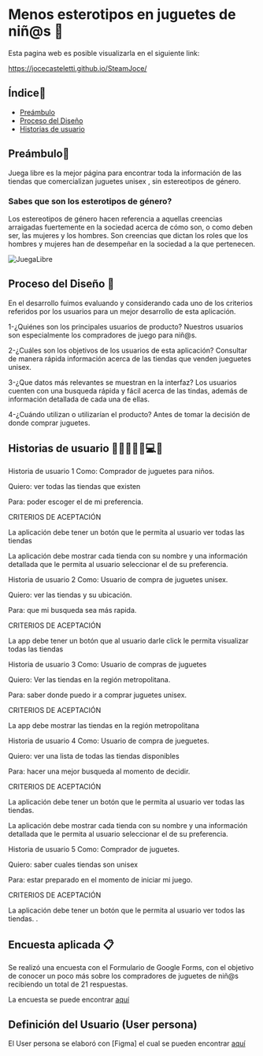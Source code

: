 # Menos esterotipos en juguetes de niñ@s 🚀

Esta pagina web es posible visualizarla en el siguiente link:

https://jocecasteletti.github.io/SteamJoce/

## Índice📜

* [Preámbulo](#preámbulo)
* [Proceso del Diseño](#proceso-del-diseño)
* [Historias de usuario](#historias-de-usuario)


## Preámbulo🤺
Juega libre es la mejor página para encontrar toda la información de las tiendas que comercializan juguetes unisex , sin estereotipos de género.

### Sabes que son los esterotipos de género?
Los estereotipos de género hacen referencia a aquellas creencias arraigadas fuertemente en la sociedad acerca de cómo son, o como deben ser, las mujeres y los hombres. Son creencias que dictan los roles que los hombres y mujeres han de desempeñar en la sociedad a la que pertenecen.

![JuegaLibre]()


## Proceso del Diseño 🎨
En el desarrollo fuimos evaluando y considerando cada uno de los criterios referidos por los usuarios para un mejor desarrollo de esta aplicación.

1-¿Quiénes son los principales usuarios de producto?
Nuestros usuarios son especialmente los compradores de juego para niñ@s.

2-¿Cuáles son los objetivos de los usuarios de esta aplicación?
Consultar de manera rápida información acerca de las tiendas que venden jueguetes unisex.

3-¿Que datos más relevantes se muestran en la interfaz?
Los usuarios cuenten con una busqueda rápida y fácil acerca de las tindas, además de información detallada de cada una de ellas. 

4-¿Cuándo utilizan o utilizarían el producto?
Antes de tomar la decisión de donde comprar juguetes.


## Historias de usuario 📑👩🏻🧔🏻💻💡

Historia de usuario 1
Como: Comprador de juguetes para niños.

Quiero: ver todas las tiendas que existen

Para: poder escoger el de mi preferencia.

CRITERIOS DE ACEPTACIÓN

La aplicación debe tener un botón que le permita al usuario ver todas las tiendas

La aplicación debe mostrar cada tienda con su nombre y una información detallada que le permita al usuario seleccionar el de su preferencia.

Historia de usuario 2
Como: Usuario de compra de juguetes unisex.

Quiero: ver las tiendas y su ubicación.

Para: que mi busqueda sea más rapida.

CRITERIOS DE ACEPTACIÓN

La app debe tener un botón que al usuario darle click le permita visualizar todas las tiendas

Historia de usuario 3
Como: Usuario de compras de juguetes

Quiero: Ver las tiendas en la región metropolitana.

Para: saber donde puedo ir a comprar juguetes unisex.

CRITERIOS DE ACEPTACIÓN

La app debe mostrar las tiendas en la región metropolitana


Historia de usuario 4
Como: Usuario de compra de jueguetes.

Quiero: ver una lista de todas las tiendas disponibles

Para: hacer una mejor busqueda al momento de decidir.

CRITERIOS DE ACEPTACIÓN

La aplicación debe tener un botón que le permita al usuario ver todas las tiendas.

La aplicación debe mostrar cada tienda con su nombre y una información detallada que le permita al usuario seleccionar el de su preferencia.


Historia de usuario 5
Como: Comprador de juguetes.

Quiero: saber cuales tiendas son unisex

Para: estar preparado en el momento de iniciar mi juego.

CRITERIOS DE ACEPTACIÓN

La aplicación debe tener un botón que le permita al usuario ver todos las tiendas.
.

## Encuesta aplicada 📋
Se realizó una encuesta con el Formulario de Google Forms, con el objetivo de conocer un poco más sobre los compradores de juguetes de niñ@s recibiendo un total de 21 respuestas.

La encuesta se puede encontrar [aquí](https://docs.google.com/forms/d/1bBPPk71K48wQlje7VzUbeCjK1HnHIgGM2RbzoZ0Zg5k/edit#responses)

## Definición del Usuario (User persona)
El User persona se elaboró con [Figma] el cual se pueden encontrar [aquí](https://www.figma.com/file/ImZ9NgfBjlgRIOVqJVM5MJQy/Proyecto-Hackaton?node-id=0%3A1)

